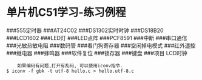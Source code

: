 单片机C51学习-练习例程
=====================

###555定时器
###AT24C02
###DS1302实时时钟
###DS18B20
###LCD1602
###LED灯
###LED点阵
###PCF8591
###中断
###串口通信
###光敏热敏电阻
###数码管
###看门狗寄存器
###空闲掉电模式
###红外遥控
###继电器
###蜂鸣器
###软件复位
###锁存器
###键盘
###项目 LCD时钟

		如果编码有问题,打开有乱码, 可以使用iconv指令.
	$ iconv -f gbk -t utf-8 hello.c > hello.utf-8.c